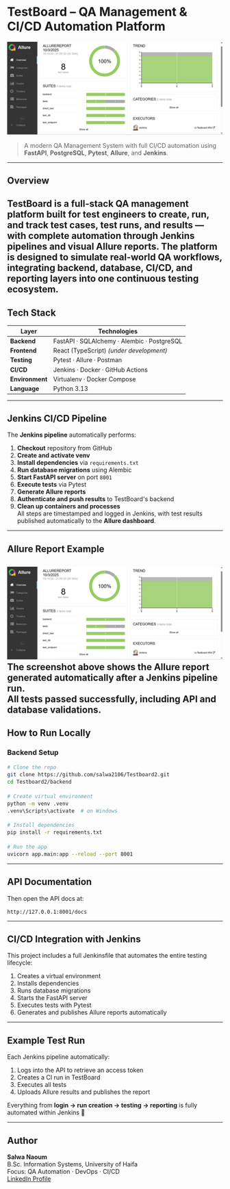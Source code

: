 # TestBoard – QA Management & CI/CD Automation Platform
![Allure Report Screenshot](docs/allure-report-screenshot.png)
>  A modern QA Management System with full CI/CD automation using **FastAPI**, **PostgreSQL**, **Pytest**, **Allure**, and **Jenkins**.
---
##  Overview
**TestBoard** is a full-stack QA management platform built for test engineers to **create**, **run**, and **track** test cases, test runs, and results — with complete automation through **Jenkins pipelines** and visual **Allure reports**.
The platform is designed to simulate real-world QA workflows, integrating backend, database, CI/CD, and reporting layers into one continuous testing ecosystem.
---
##  Tech Stack
| Layer | Technologies |
|-------|---------------|
| **Backend** | FastAPI · SQLAlchemy · Alembic · PostgreSQL |
| **Frontend** | React (TypeScript) *(under development)* |
| **Testing** | Pytest · Allure · Postman |
| **CI/CD** | Jenkins · Docker · GitHub Actions |
| **Environment** | Virtualenv · Docker Compose |
| **Language** | Python 3.13 |
---
##  Jenkins CI/CD Pipeline
The **Jenkins pipeline** automatically performs:
1. **Checkout** repository from GitHub  
2. **Create and activate venv**  
3. **Install dependencies** via `requirements.txt`  
4. **Run database migrations** using Alembic  
5. **Start FastAPI server** on port `8001`  
6. **Execute tests** via Pytest  
7. **Generate Allure reports**  
8. **Authenticate and push results** to TestBoard's backend  
9. **Clean up containers and processes**  
 All steps are timestamped and logged in Jenkins, with test results published automatically to the **Allure dashboard**.
---
##  Allure Report Example
![Allure Report Screenshot](docs/allure-report-screenshot.png)
The screenshot above shows the **Allure report** generated automatically after a Jenkins pipeline run.  
All tests passed successfully, including API and database validations.
---
##  How to Run Locally
### Backend Setup
```bash
# Clone the repo
git clone https://github.com/salwa2106/Testboard2.git
cd Testboard2/backend

# Create virtual environment
python -m venv .venv
.venv\Scripts\activate  # on Windows

# Install dependencies
pip install -r requirements.txt

# Run the app
uvicorn app.main:app --reload --port 8001
```

---
##  API Documentation

Then open the API docs at:
```
http://127.0.0.1:8001/docs
```

---
##  CI/CD Integration with Jenkins

This project includes a full Jenkinsfile that automates the entire testing lifecycle:

1. Creates a virtual environment
2. Installs dependencies
3. Runs database migrations
4. Starts the FastAPI server
5. Executes tests with Pytest
6. Generates and publishes Allure reports automatically

---
##  Example Test Run

Each Jenkins pipeline automatically:

1. Logs into the API to retrieve an access token  
2. Creates a CI run in TestBoard  
3. Executes all tests  
4. Uploads Allure results and publishes the report  

Everything from **login → run creation → testing → reporting** is fully automated within Jenkins 🚀  

---
##  Author

**Salwa Naoum**  
 B.Sc. Information Systems, University of Haifa  
 Focus: QA Automation · DevOps · CI/CD  
[LinkedIn Profile](https://www.linkedin.com/in/salwa-naoum-2305b2356)
